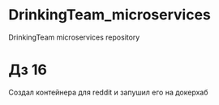# DrinkingTeam_microservices
DrinkingTeam microservices repository

# Дз 16
Создал контейнера для reddit и запушил его на докерхаб
